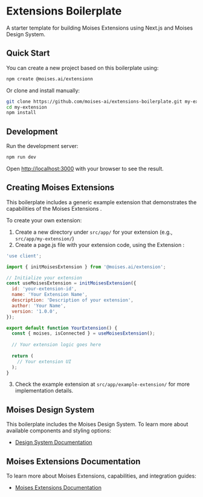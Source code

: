 # Extensions Boilerplate

A starter template for building Moises Extensions using Next.js and Moises Design System.

## Quick Start

You can create a new project based on this boilerplate using:

```bash
npm create @moises.ai/extensionn
```

Or clone and install manually:

```bash
git clone https://github.com/moises-ai/extensions-boilerplate.git my-extension
cd my-extension
npm install
```

## Development

Run the development server:

```bash
npm run dev
```

Open [http://localhost:3000](http://localhost:3000) with your browser to see the result.


## Creating Moises Extensions

This boilerplate includes a generic example extension that demonstrates the capabilities of the Moises Extensions  .

To create your own extension:

1. Create a new directory under `src/app/` for your extension (e.g., `src/app/my-extension/`)
2. Create a page.js file with your extension code, using the Extension  :

```jsx
'use client';

import { initMoisesExtension } from '@moises.ai/extension';

// Initialize your extension
const useMoisesExtension = initMoisesExtension({
  id: 'your-extension-id',
  name: 'Your Extension Name',
  description: 'Description of your extension',
  author: 'Your Name',
  version: '1.0.0',
});

export default function YourExtension() {
  const { moises, isConnected } = useMoisesExtension();
  
  // Your extension logic goes here
  
  return (
    // Your extension UI
  );
}
```

3. Check the example extension at `src/app/example-extension/` for more implementation details.

## Moises Design System

This boilerplate includes the Moises Design System. To learn more about available components and styling options:

- [Design System Documentation](https://design-system.moises.ai/?path=/docs/introduction--docs)

## Moises Extensions Documentation

To learn more about Moises Extensions, capabilities, and integration guides:

- [Moises Extensions Documentation](https://extensions.moises.ai/)
